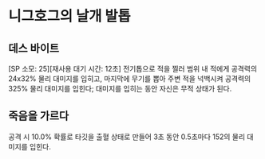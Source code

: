 # 니그호그의 날개 발톱

## 데스 바이트

[SP 소모: 25][재사용 대기 시간: 12초] 전기톱으로 적을 찔러 범위 내 적에게 공격력의 24x32% 물리 대미지를 입히고, 마지막에 무기를 뽑아 주변 적을 넉백시켜 공격력의 325% 물리 대미지를 입힌다; 대미지를 입히는 동안 자신은 무적 상태가 된다.

## 죽음을 가르다

공격 시 10.0% 확률로 타깃을 출혈 상태로 만들어 3초 동안 0.5초마다 152의 물리 대미지를 입힌다.
